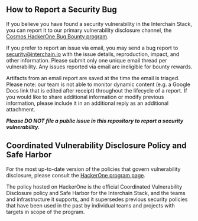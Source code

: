 ## How to Report a Security Bug

If you believe you have found a security vulnerability in the Interchain Stack, 
you can report it to our primary vulnerability disclosure channel, the 
[Cosmos HackerOne Bug Bounty program](https://hackerone.com/cosmos?type=team).

If you prefer to report an issue via email, you may send a bug report to 
security@interchain.io with the issue details, reproduction, impact, and other 
information. Please submit only one unique email thread per vulnerability. 
Any issues reported via email are ineligible for bounty rewards. 

Artifacts from an email report are saved at the time the email is triaged. 
Please note: our team is not able to monitor dynamic content (e.g. a Google 
Docs link that is edited after receipt) throughout the lifecycle of a report. 
If you would like to share additional information or modify previous 
information, please include it in an additional reply as an additional attachment.

***Please DO NOT file a public issue in this repository to report a security vulnerability.*** 


## Coordinated Vulnerability Disclosure Policy and Safe Harbor

For the most up-to-date version of the policies that govern vulnerability 
disclosure, please consult the [HackerOne program page](https://hackerone.com/cosmos?type=team&view_policy=true).

The policy hosted on HackerOne is the official Coordinated Vulnerability 
Disclosure policy and Safe Harbor for the Interchain Stack, and the teams and 
infrastructure it supports, and it supersedes previous security policies that 
have been used in the past by individual teams and projects with targets in 
scope of the program.
